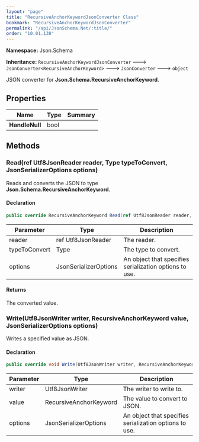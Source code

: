 ```yaml
---
layout: "page"
title: "RecursiveAnchorKeywordJsonConverter Class"
bookmark: "RecursiveAnchorKeywordJsonConverter"
permalink: "/api/JsonSchema.Net/:title/"
order: "10.01.138"
---
```

**Namespace:** Json.Schema

**Inheritance:**
`RecursiveAnchorKeywordJsonConverter`
 🡒 
`JsonConverter<RecursiveAnchorKeyword>`
 🡒 
`JsonConverter`
 🡒 
`object`

JSON converter for **Json.Schema.RecursiveAnchorKeyword**.

## Properties

| Name | Type | Summary |
|---|---|---|
| **HandleNull** | bool |  |

## Methods

### Read(ref Utf8JsonReader reader, Type typeToConvert, JsonSerializerOptions options)

Reads and converts the JSON to type **Json.Schema.RecursiveAnchorKeyword**.

#### Declaration

```c#
public override RecursiveAnchorKeyword Read(ref Utf8JsonReader reader, Type typeToConvert, JsonSerializerOptions options)
```

| Parameter | Type | Description |
|---|---|---|
| reader | ref Utf8JsonReader | The reader. |
| typeToConvert | Type | The type to convert. |
| options | JsonSerializerOptions | An object that specifies serialization options to use. |


#### Returns

The converted value.

### Write(Utf8JsonWriter writer, RecursiveAnchorKeyword value, JsonSerializerOptions options)

Writes a specified value as JSON.

#### Declaration

```c#
public override void Write(Utf8JsonWriter writer, RecursiveAnchorKeyword value, JsonSerializerOptions options)
```

| Parameter | Type | Description |
|---|---|---|
| writer | Utf8JsonWriter | The writer to write to. |
| value | RecursiveAnchorKeyword | The value to convert to JSON. |
| options | JsonSerializerOptions | An object that specifies serialization options to use. |


